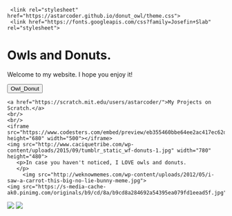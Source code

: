 
 <html>
   <head>
     
     <link rel="stylesheet" href="https://astarcoder.github.io/donut_owl/theme.css">
     <link href="https://fonts.googleapis.com/css?family=Josefin+Slab" rel="stylesheet">
   </head>
   <body>
     <h1>Owls and Donuts.
     </h1>
     <p>Welcome to my website.  I hope you enjoy it!
     </p>
     <button type="button" onclick="location.href='https://astarcoder.github.io/donut_owl/'">Owl_Donut</button>
   
    <a href="https://scratch.mit.edu/users/astarcoder/">My Projects on Scratch.</a>
    <br/>
    <br/>
    <iframe src="https://www.codesters.com/embed/preview/eb355460bbe64ee2ac417ec62d1e4b67/" height="680" width="500"></iframe>
    <img src="http://www.caciquetribe.com/wp-content/uploads/2015/09/tumblr_static_wf-donuts-1.jpg" width="780" height="480">
       <p>In case you haven't noticed, I LOVE owls and donuts.
       </p>
         <img src="http://weknowmemes.com/wp-content/uploads/2012/05/i-saw-a-carrot-this-big-no-lie-bunny-meme.jpg">
    <img src="https://s-media-cache-ak0.pinimg.com/originals/b9/cd/8a/b9cd8a284692a54395ea079fd1eead5f.jpg">
   </body>
   <img src="http://img.memecdn.com/owl_o_357780.jpg">
   <img src="https://www.enjoymedia.ch/images/sommer/donut_strandtuch_02.jpg">
   
</html>
